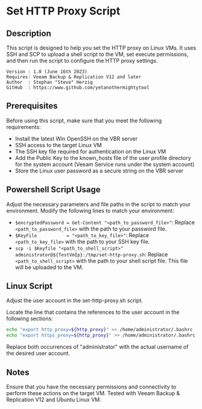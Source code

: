 # Set HTTP Proxy Script

## Description
This script is designed to help you set the HTTP proxy on Linux VMs. It uses SSH and SCP to upload a shell script to the VM, set execute permissions, and then run the script to configure the HTTP proxy settings. 
~~~~
Version : 1.0 (June 16th 2023)
Requires: Veeam Backup & Replication V12 and later
Author  : Stephan "Steve" Herzig
GitHub  : https://www.github.com/yetanothermightytool
~~~~

## Prerequisites

Before using this script, make sure that you meet the following requirements:

- Install the latest Win OpenSSH on the VBR server
- SSH access to the target Linux VM
- The SSH key file required for authentication on the Linux VM
- Add the Public Key to the known_hosts file of the user profile directory for the system account (Veeam Service runs under the system account)
- Store the Linux user password as a secure string on the VBR server

## Powershell Script Usage

Adjust the necessary parameters and file paths in the script to match your environment. Modify the following lines to match your environment:

- `$encryptedPassword = Get-Content "<path_to_password_file>"`: Replace `<path_to_password_file>` with the path to your password file.
- `$KeyFile           = "<path_to_key_file>"`: Replace `<path_to_key_file>` with the path to your SSH key file.
- `scp -i $Keyfile "<path_to_shell_script>" administrator@${TestVmIp}:/tmp/set-http-proxy.sh`: Replace `<path_to_shell_script>` with the path to your shell script file. This file will be uploaded to the VM.

## Linux Script
Adjust the user account in the set-http-proxy.sh script.

Locate the line that contains the references to the user account in the following sections:

   ```bash
   echo "export http_proxy=${http_proxy}" >> /home/administrator/.bashrc
   echo "export https_proxy=${http_proxy}" >> /home/administrator/.bashrc
   ```

   Replace both occurrences of "administrator" with the actual username of the desired user account.

## Notes
Ensure that you have the necessary permissions and connectivity to perform these actions on the target VM.
Tested with Veeam Backup & Replication V12 and Ubuntu Linux VM.
